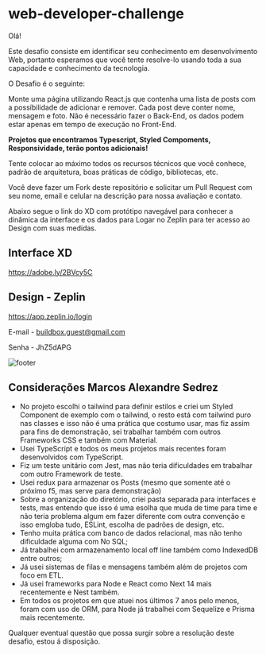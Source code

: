 # web-developer-challenge

Olá!

Este desafio consiste em identificar seu conhecimento em desenvolvimento Web, portanto esperamos que você tente resolve-lo usando toda a sua capacidade e conhecimento da tecnologia.

O Desafio é o seguinte:

Monte uma página utilizando React.js que contenha uma lista de posts com a possíbilidade de adicionar e remover. Cada post deve conter nome, mensagem e foto. Não é necessário fazer o Back-End, os dados podem estar apenas em tempo de execução no Front-End.

**Projetos que encontramos Typescript, Styled Compoments, Responsividade, terão pontos adicionais!**

Tente colocar ao máximo todos os recursos técnicos que você conhece, padrão de arquitetura, boas práticas de código, bibliotecas, etc.

Você deve fazer um Fork deste repositório e solicitar um Pull Request com seu nome, email e celular na descrição para nossa avaliação e contato.

Abaixo segue o link do XD com protótipo navegável para conhecer a dinâmica da interface e os dados para Logar no Zeplin para ter acesso ao Design com suas medidas.


## Interface XD
https://adobe.ly/2BVcy5C

## Design - Zeplin
https://app.zeplin.io/login

E-mail - buildbox.guest@gmail.com

Senha - JhZ5dAPG

![footer](https://cdn-images-1.medium.com/max/2600/1*_DOHv30w-0eI-Ysz5U47Yg.png)


## Considerações Marcos Alexandre Sedrez
- No projeto escolhi o tailwind para definir estilos e criei um Styled Component de exemplo com o tailwind, o resto está com tailwind puro nas classes e isso não é uma prática que costumo usar,
mas fiz assim para fins de demonstração, sei trabalhar também com outros Frameworks CSS e também com Material.
- Usei TypeScript e todos os meus projetos mais recentes foram desenvolvidos com TypeScript.
- Fiz um teste unitário com Jest, mas não teria dificuldades em trabalhar com outro Framework de teste.
- Usei redux para armazenar os Posts (mesmo que somente até o próximo f5, mas serve para demonstração)
- Sobre a organização do diretório, criei pasta separada para interfaces e tests, mas entendo que isso é uma esolha que muda de time para time e não teria
problema algum em fazer diferente com outra convenção e isso emgloba tudo, ESLint, escolha de padrões de design, etc.
- Tenho muita prática com banco de dados relacional, mas não tenho dificuldade alguma com No SQL;
- Já trabalhei com armazenamento local off line também como IndexedDB entre outros;
- Já usei sistemas de filas e mensagens também além de projetos com foco em ETL.
- Já usei frameworks para Node e React como Next 14 mais recentemente e Nest também.
- Em todos os projetos em que atuei nos últimos 7 anos pelo menos, foram com uso de ORM, para Node já trabalhei com Sequelize e Prisma mais recentemente.

Qualquer eventual questão que possa surgir sobre a resolução deste desafio, estou á disposição.
